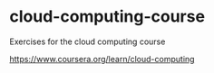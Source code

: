 # cloud-computing-course
Exercises for the cloud computing course

https://www.coursera.org/learn/cloud-computing
